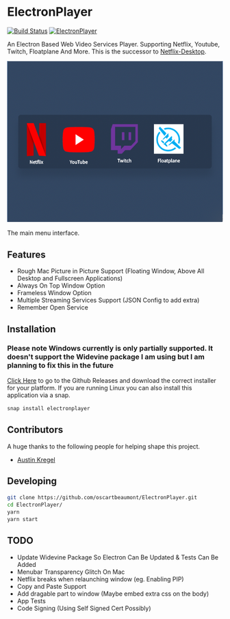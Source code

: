 # ElectronPlayer

[![Build Status](https://travis-ci.org/oscartbeaumont/ElectronPlayer.svg?branch=master)](https://travis-ci.org/oscartbeaumont/ElectronPlayer)
[![ElectronPlayer](https://snapcraft.io/electronplayer/badge.svg)](https://snapcraft.io/electronplayer)

An Electron Based Web Video Services Player. Supporting Netflix, Youtube, Twitch, Floatplane And More. This is the successor to [Netflix-Desktop](https://github.com/oscartbeaumont/Netflix-Desktop).

![ElectronPlayer Menu](docs/ElectronPlayer.png)

The main menu interface.

## Features

- Rough Mac Picture in Picture Support (Floating Window, Above All Desktop and Fullscreen Applications)
- Always On Top Window Option
- Frameless Window Option
- Multiple Streaming Services Support (JSON Config to add extra)
- Remember Open Service

## Installation

### Please note Windows currently is only partially supported. It doesn't support the Widevine package I am using but I am planning to fix this in the future

[Click Here](https://github.com/oscartbeaumont/ElectronPlayer/releases) to go to the Github Releases and download the correct installer for your platform. If you are running Linux you can also install this application via a snap.

```bash
snap install electronplayer
```

## Contributors

A huge thanks to the following people for helping shape this project.

- [Austin Kregel](https://github.com/austinkregel)

## Developing

```bash
git clone https://github.com/oscartbeaumont/ElectronPlayer.git
cd ElectronPlayer/
yarn
yarn start
```

## TODO

- Update Widevine Package So Electron Can Be Updated & Tests Can Be Added
- Menubar Transparency Glitch On Mac
- Netflix breaks when relaunching window (eg. Enabling PIP)
- Copy and Paste Support
- Add dragable part to window (Maybe embed extra css on the body)
- App Tests
- Code Signing (Using Self Signed Cert Possibly)
